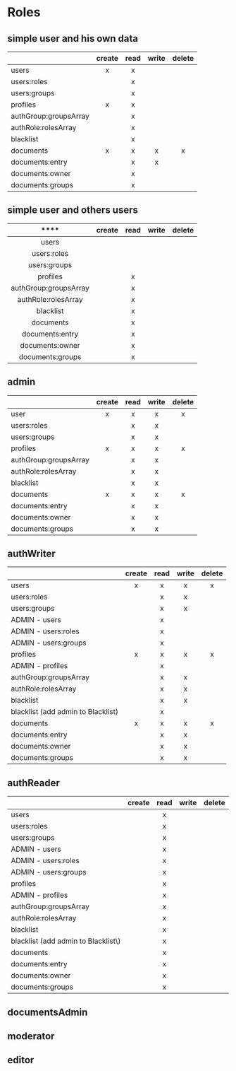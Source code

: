 # Roles

## simple user and his own data

|                       | ****create**** | ****read**** | ****write**** | ****delete**** |
|-----------------------|:--------------:|:------------:|:-------------:|:--------------:|
| users                 | x              | x            |               |                |
| users:roles           |                | x            |               |                |
| users:groups          |                | x            |               |                |
| profiles              | x              | x            |               |                |
| authGroup:groupsArray |                | x            |               |                |
| authRole:rolesArray   |                | x            |               |                |
| blacklist             |                | x            |               |                |
| documents             | x              | x            | x             | x              |
| documents:entry       |                | x            | x             |                |
| documents:owner       |                | x            |               |                |
| documents:groups      |                | x            |               |                |

## simple user and others users

| ****                  | ****create**** | ****read**** | ****write**** | ****delete**** |
|:---------------------:|:--------------:|:------------:|:-------------:|:--------------:|
| users                 |                |              |               |                |
| users:roles           |                |              |               |                |
| users:groups          |                |              |               |                |
| profiles              |                | x            |               |                |
| authGroup:groupsArray |                | x            |               |                |
| authRole:rolesArray   |                | x            |               |                |
| blacklist             |                | x            |               |                |
| documents             |                | x            |               |                |
| documents:entry       |                | x            |               |                |
| documents:owner       |                | x            |               |                |
| documents:groups      |                | x            |               |                |

## admin

|                       | ****create**** | ****read**** | ****write**** | ****delete**** |
|-----------------------|:--------------:|:------------:|:-------------:|:--------------:|
| user                  | x              | x            | x             | x              |
| users:roles           |                | x            | x             |                |
| users:groups          |                | x            | x             |                |
| profiles              | x              | x            | x             | x              |
| authGroup:groupsArray |                | x            | x             |                |
| authRole:rolesArray   |                | x            | x             |                |
| blacklist             |                | x            | x             |                |
| documents             | x              | x            | x             | x              |
| documents:entry       |                | x            | x             |                |
| documents:owner       |                | x            | x             |                |
| documents:groups      |                | x            | x             |                |

## authWriter

|                                      | **create** | **read** | **write** | **delete** |
|--------------------------------------|:----------:|:--------:|:---------:|:----------:|
| users                                | x          | x        | x         | x          |
| users:roles                          |            | x        | x         |            |
| users:groups                         |            | x        | x         |            |
| ADMIN \- users                       |            | x        |           |            |
| ADMIN \- users:roles                 |            | x        |           |            |
| ADMIN \- users:groups                |            | x        |           |            |
| profiles                             | x          | x        | x         | x          |
| ADMIN \- profiles                    |            | x        |           |            |
| authGroup:groupsArray                |            | x        | x         |            |
| authRole:rolesArray                  |            | x        | x         |            |
| blacklist                            |            | x        | x         |            |
| blacklist \(add admin to Blacklist\) |            | x        |           |            |
| documents                            | x          | x        | x         | x          |
| documents:entry                      |            | x        | x         |            |
| documents:owner                      |            | x        | x         |            |
| documents:groups                     |            | x        | x         |            |

## authReader

|                                        | ****create**** | ****read**** | ****write**** | ****delete**** |
|----------------------------------------|:--------------:|:------------:|:-------------:|:--------------:|
| users                                  |                | x            |               |                |
| users:roles                            |                | x            |               |                |
| users:groups                           |                | x            |               |                |
| ADMIN \- users                         |                | x            |               |                |
| ADMIN \- users:roles                   |                | x            |               |                |
| ADMIN \- users:groups                  |                | x            |               |                |
| profiles                               |                | x            |               |                |
| ADMIN \- profiles                      |                | x            |               |                |
| authGroup:groupsArray                  |                | x            |               |                |
| authRole:rolesArray                    |                | x            |               |                |
| blacklist                              |                | x            |               |                |
| blacklist \(add admin to Blacklist\\\) |                | x            |               |                |
| documents                              |                | x            |               |                |
| documents:entry                        |                | x            |               |                |
| documents:owner                        |                | x            |               |                |
| documents:groups                       |                | x            |               |                |

## documentsAdmin


## moderator


## editor